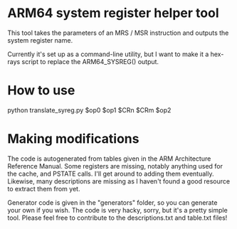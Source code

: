 # ARM64 system register helper tool
This tool takes the parameters of an MRS / MSR instruction and outputs the system register name.

Currently it's set up as a command-line utility, but I want to make it a hex-rays script to replace the ARM64_SYSREG() output.

# How to use
python translate_syreg.py $op0 $op1 $CRn $CRm $op2

# Making modifications
The code is autogenerated from tables given in the ARM Architecture Reference Manual.
Some registers are missing, notably anything used for the cache, and PSTATE calls. I'll get around to adding them eventually.
Likewise, many descriptions are missing as I haven't found a good resource to extract them from yet.

Generator code is given in the "generators" folder, so you can generate your own if you wish.
The code is very hacky, sorry, but it's a pretty simple tool.
Please feel free to contribute to the descriptions.txt and table.txt files!
